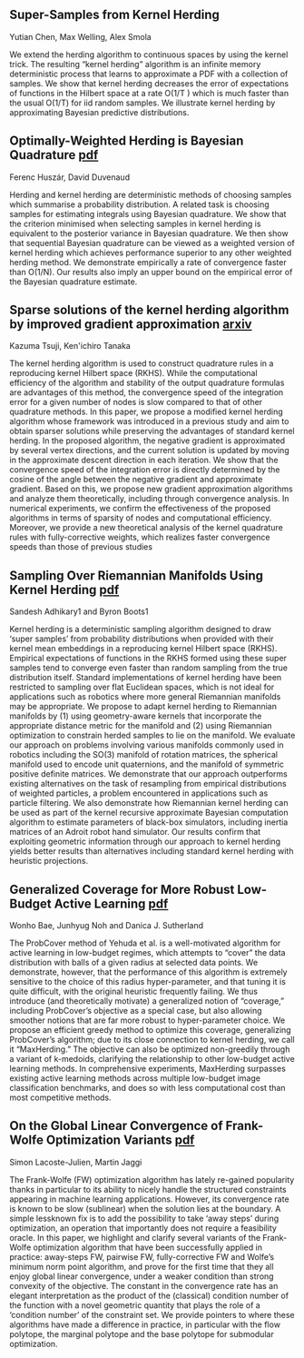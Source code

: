 

## Super-Samples from Kernel Herding
Yutian Chen, Max Welling, Alex Smola

We extend the herding algorithm to continuous
spaces by using the kernel trick. The resulting
“kernel herding” algorithm is an infinite memory deterministic process that learns to approximate a PDF with a collection of samples. We
show that kernel herding decreases the error of
expectations of functions in the Hilbert space at
a rate O(1/T ) which is much faster than the usual
O(1/T) for iid random samples. We illustrate
kernel herding by approximating Bayesian predictive distributions.

## Optimally-Weighted Herding is Bayesian Quadrature [pdf](https://arxiv.org/abs/1204.1664)
Ferenc Huszár, David Duvenaud

Herding and kernel herding are deterministic methods of choosing samples which summarise a probability distribution. A related task is choosing samples for estimating integrals using Bayesian quadrature. We show that the criterion minimised when selecting samples in kernel herding is equivalent to the posterior variance in Bayesian quadrature. We then show that sequential Bayesian quadrature can be viewed as a weighted version of kernel herding which achieves performance superior to any other weighted herding method. We demonstrate empirically a rate of convergence faster than O(1/N). Our results also imply an upper bound on the empirical error of the Bayesian quadrature estimate.

## Sparse solutions of the kernel herding algorithm by improved gradient approximation [arxiv](https://arxiv.org/abs/2105.07900)
Kazuma Tsuji, Ken'ichiro Tanaka

The kernel herding algorithm is used to construct quadrature rules in a reproducing kernel Hilbert space (RKHS). While the computational efficiency of the algorithm and stability of the output quadrature formulas are advantages of this method, the convergence speed of the integration error for a given number of nodes is slow compared to that of other quadrature methods. In this paper, we propose a modified kernel herding algorithm whose framework was introduced in a previous study and aim to obtain sparser solutions while preserving the advantages of standard kernel herding. In the proposed algorithm, the negative gradient is approximated by several vertex directions, and the current solution is updated by moving in the approximate descent direction in each iteration. We show that the convergence speed of the integration error is directly determined by the cosine of the angle between the negative gradient and approximate gradient. Based on this, we propose new gradient approximation algorithms and analyze them theoretically, including through convergence analysis. In numerical experiments, we confirm the effectiveness of the proposed algorithms in terms of sparsity of nodes and computational efficiency. Moreover, we provide a new theoretical analysis of the kernel quadrature rules with fully-corrective weights, which realizes faster convergence speeds than those of previous studies

## Sampling Over Riemannian Manifolds Using Kernel Herding [pdf](https://openreview.net/pdf?id=f30VKPZMBP)
Sandesh Adhikary1 and Byron Boots1

Kernel herding is a deterministic sampling algorithm
designed to draw ‘super samples’ from probability distributions
when provided with their kernel mean embeddings in a reproducing
kernel Hilbert space (RKHS). Empirical expectations of functions
in the RKHS formed using these super samples tend to converge
even faster than random sampling from the true distribution itself.
Standard implementations of kernel herding have been restricted
to sampling over flat Euclidean spaces, which is not ideal for
applications such as robotics where more general Riemannian manifolds may be appropriate. We propose to adapt kernel herding to
Riemannian manifolds by (1) using geometry-aware kernels that
incorporate the appropriate distance metric for the manifold and (2)
using Riemannian optimization to constrain herded samples to lie
on the manifold. We evaluate our approach on problems involving
various manifolds commonly used in robotics including the SO(3)
manifold of rotation matrices, the spherical manifold used to encode
unit quaternions, and the manifold of symmetric positive definite
matrices. We demonstrate that our approach outperforms existing
alternatives on the task of resampling from empirical distributions
of weighted particles, a problem encountered in applications such as
particle filtering. We also demonstrate how Riemannian kernel herding can be used as part of the kernel recursive approximate Bayesian
computation algorithm to estimate parameters of black-box simulators, including inertia matrices of an Adroit robot hand simulator.
Our results confirm that exploiting geometric information through
our approach to kernel herding yields better results than alternatives
including standard kernel herding with heuristic projections.

## Generalized Coverage for More Robust Low-Budget Active Learning  [pdf](https://arxiv.org/pdf/2407.12212)
Wonho Bae, Junhyug Noh and Danica J. Sutherland

The ProbCover method of Yehuda et al. is a well-motivated
algorithm for active learning in low-budget regimes, which attempts to
“cover” the data distribution with balls of a given radius at selected data
points. We demonstrate, however, that the performance of this algorithm
is extremely sensitive to the choice of this radius hyper-parameter, and
that tuning it is quite difficult, with the original heuristic frequently failing. We thus introduce (and theoretically motivate) a generalized notion
of “coverage,” including ProbCover’s objective as a special case, but also
allowing smoother notions that are far more robust to hyper-parameter
choice. We propose an efficient greedy method to optimize this coverage,
generalizing ProbCover’s algorithm; due to its close connection to kernel
herding, we call it “MaxHerding.” The objective can also be optimized
non-greedily through a variant of
k-medoids, clarifying the relationship
to other low-budget active learning methods. In comprehensive experiments, MaxHerding surpasses existing active learning methods across
multiple low-budget image classification benchmarks, and does so with
less computational cost than most competitive methods.


## On the Global Linear Convergence of Frank-Wolfe Optimization Variants [pdf](https://arxiv.org/pdf/1511.05932)
Simon Lacoste-Julien, Martin Jaggi

The Frank-Wolfe (FW) optimization algorithm has lately re-gained popularity
thanks in particular to its ability to nicely handle the structured constraints appearing in machine learning applications. However, its convergence rate is known
to be slow (sublinear) when the solution lies at the boundary. A simple lessknown fix is to add the possibility to take ‘away steps’ during optimization, an
operation that importantly does not require a feasibility oracle. In this paper, we
highlight and clarify several variants of the Frank-Wolfe optimization algorithm
that have been successfully applied in practice: away-steps FW, pairwise FW,
fully-corrective FW and Wolfe’s minimum norm point algorithm, and prove for
the first time that they all enjoy global linear convergence, under a weaker condition than strong convexity of the objective. The constant in the convergence rate
has an elegant interpretation as the product of the (classical) condition number of
the function with a novel geometric quantity that plays the role of a ‘condition
number’ of the constraint set. We provide pointers to where these algorithms have
made a difference in practice, in particular with the flow polytope, the marginal
polytope and the base polytope for submodular optimization.
